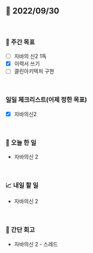 ## 📅 2022/09/30

<br/>

### 🏹 주간 목표

- [ ] 자바의 신2 1독
- [x] 이력서 쓰기
- [ ] 클린아키텍처 구현

<br/>

### 일일 체크리스트(어제 정한 목표)

- [x] 자바의신2

<br/>

### 💯 오늘 한 일

- 자바의신 2

<br/>

### 📈 내일 할 일

- 자바의신 2

<br/>

### 🧐 간단 회고

- 자바의신 2 - 스레드